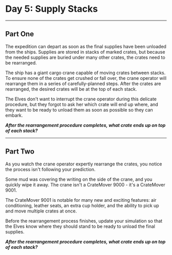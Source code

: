 # Day 5: Supply Stacks

***
## Part One
The expedition can depart as soon as the final supplies have been unloaded from the ships. Supplies 
are stored in stacks of marked crates, but because the needed supplies are buried under many other 
crates, the crates need to be rearranged.

The ship has a giant cargo crane capable of moving crates between stacks. To ensure none of the 
crates get crushed or fall over, the crane operator will rearrange them in a series of 
carefully-planned steps. After the crates are rearranged, the desired crates will be at the top 
of each stack.

The Elves don't want to interrupt the crane operator during this delicate procedure, but they 
forgot to ask her which crate will end up where, and they want to be ready to unload them as soon 
as possible so they can embark.

***After the rearrangement procedure completes, what crate ends up on top of each stack?***

***
## Part Two
As you watch the crane operator expertly rearrange the crates, you notice the process isn't
following your prediction.

Some mud was covering the writing on the side of the crane, and you quickly wipe it away. The
crane isn't a CrateMover 9000 - it's a CrateMover 9001.

The CrateMover 9001 is notable for many new and exciting features: air conditioning, leather
seats, an extra cup holder, and the ability to pick up and move multiple crates at once.

Before the rearrangement process finishes, update your simulation so that the Elves know where
they should stand to be ready to unload the final supplies. 

***After the rearrangement procedure completes, what crate ends up on top of each stack?***